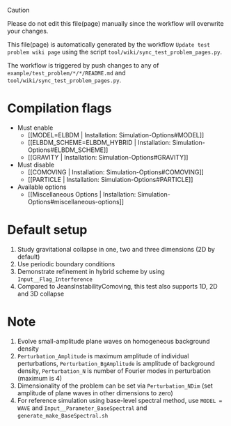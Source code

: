 > [!CAUTION]
> Please do not edit this file(page) manually since the workflow will overwrite your changes.
>
> This file(page) is automatically generated by the workflow `Update test problem wiki page` using the script `tool/wiki/sync_test_problem_pages.py`.
>
> The workflow is triggered by push changes to any of `example/test_problem/*/*/README.md` and `tool/wiki/sync_test_problem_pages.py`.


# Compilation flags
- Must enable
   - [[MODEL=ELBDM | Installation: Simulation-Options#MODEL]]
   - [[ELBDM_SCHEME=ELBDM_HYBRID | Installation: Simulation-Options#ELBDM_SCHEME]]
   - [[GRAVITY | Installation: Simulation-Options#GRAVITY]]
- Must disable
   - [[COMOVING | Installation: Simulation-Options#COMOVING]]
   - [[PARTICLE | Installation: Simulation-Options#PARTICLE]]
- Available options
   - [[Miscellaneous Options | Installation: Simulation-Options#miscellaneous-options]]


# Default setup
1. Study gravitational collapse in one, two and three dimensions (2D by default)
2. Use periodic boundary conditions
3. Demonstrate refinement in hybrid scheme by using `Input__Flag_Interference`
4. Compared to JeansInstabilityComoving, this test also supports 1D, 2D and 3D collapse

# Note
1. Evolve small-amplitude plane waves on homogeneous background density
2. `Perturbation_Amplitude` is maximum amplitude of individual perturbations, `Perturbation_BgAmplitude` is amplitude of background density, `Perturbation_N` is number of Fourier modes in perturbation (maximum is 4)
3. Dimensionality of the problem can be set via `Perturbation_NDim` (set amplitude of plane waves in other dimensions to zero)
3. For reference simulation using base-level spectral method, use `MODEL = WAVE` and `Input__Parameter_BaseSpectral` and `generate_make_BaseSpectral.sh`
